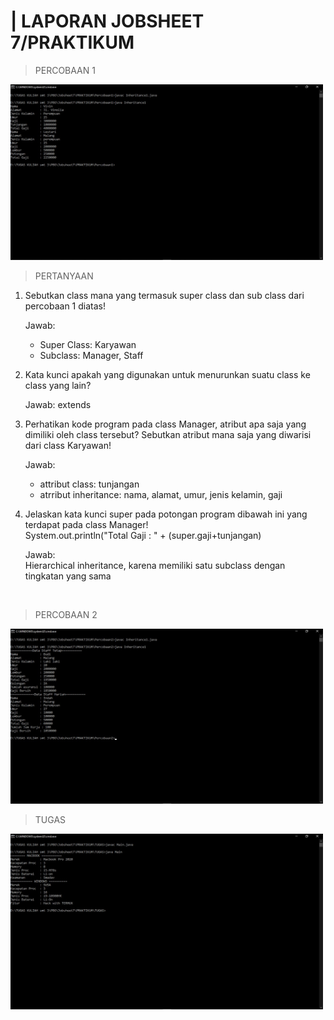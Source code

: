 <h1>| LAPORAN JOBSHEET 7/PRAKTIKUM </h1>

<blockquote> PERCOBAAN 1 </blockquote>
<img src="https://github.com/Auful01/PBO/blob/master/Jobsheet7/PRAKTIKUM/img/coba1.jpeg" width=500px>
<blockquote> PERTANYAAN </blockquote>
<ol>
  <li>Sebutkan class mana yang termasuk super class dan sub class dari percobaan 1 diatas!</li>
  <p> Jawab:<ul>
      <li>Super Class: Karyawan</li>
      <li>Subclass: Manager, Staff</li>
    </ul></p>
  <li>Kata kunci apakah yang digunakan untuk menurunkan suatu class ke class yang lain?</li>
  <p> Jawab: extends</p>
  <li>Perhatikan kode program pada class Manager, atribut apa saja yang dimiliki oleh class tersebut? Sebutkan atribut mana saja yang diwarisi dari class Karyawan!</li>
    <p> Jawab:<ul>
      <li>attribut class: tunjangan</li>
      <li>atrribut inheritance: nama, alamat, umur, jenis kelamin, gaji</li>
    </ul></p>
  <li>Jelaskan kata kunci super pada potongan program dibawah ini yang terdapat pada class Manager!<br>
    System.out.println("Total Gaji      : " + (super.gaji+tunjangan)
    </li>
    <p>Jawab: <br> Hierarchical inheritance, karena memiliki satu subclass dengan tingkatan yang sama</p>
</ol><br>

<blockquote> PERCOBAAN 2 </blockquote>
<img src="https://github.com/Auful01/PBO/blob/master/Jobsheet7/PRAKTIKUM/img/coba2.jpeg" width=500px>

<blockquote> TUGAS </blockquote>
<img src="https://github.com/Auful01/PBO/blob/master/Jobsheet7/PRAKTIKUM/img/tugas.jpeg" width=500px>

